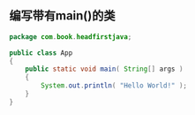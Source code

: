 ## 编写带有main()的类

```java
package com.book.headfirstjava;

public class App 
{
    public static void main( String[] args )
    {
        System.out.println( "Hello World!" );
    }
}
```